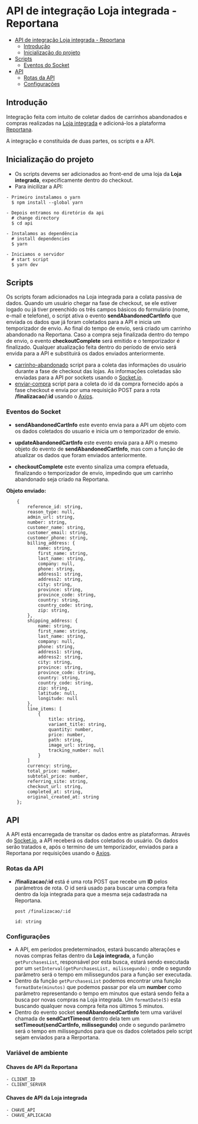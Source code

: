 # API de integração Loja integrada - Reportana #

- [API de integração Loja integrada - Reportana](#API-de-integração-Loja-integrada---Reportana)
  - [Introdução](#Introdução)
  - [Inicialização do projeto](#Inicialização-do-projeto)
- [Scripts](#Scripts)
  - [Eventos do Socket](#Eventos-do-Socket)
- [API](#API)
  - [Rotas da API](#Rotas-da-API)
  - [Configurações](#Configurações)


## Introdução ##

Integração feita com intuito de coletar dados de carrinhos abandonados e compras realizadas na [Loja integrada](https://lojaintegrada.com.br/) e adicioná-los a plataforma [Reportana](https://reportana.com/).

A integração e constituída de duas partes, os scripts e a API.

## Inicialização do projeto ##

- Os scripts devems ser adicionados ao front-end de uma loja da **Loja integrada**, expecificamente dentro do checkout.
- Para inicilizar a API:

```
- Primeiro instalamos o yarn
  $ npm install --global yarn

- Depois entramos no diretório da api
  # change directory
  $ cd api

- Instalamos as dependência
  # install dependencies
  $ yarn

- Iniciamos o servidor
  # start script
  $ yarn dev
```

## Scripts ##

Os scripts foram adicionados na Loja integrada para a colata passiva de dados. Quando um usuário chegar na fase de checkout, se ele estiver logado ou já tiver preenchido os três campos básicos do formulário (nome, e-mail e telefone), o script ativa o evento **sendAbandonedCartInfo** que enviada os dados que já foram coletados para a API e inicia um temporizador de envio. Ao final do tempo de envio, será criado um carrinho abandonado na Reportana. Caso a compra seja finalizada dentro do tempo de envio, o evento **checkoutComplete** será emitido e o temporizador é finalizado.
Qualquer atualização feita dentro do período de envio será envida para a API e substituirá os dados enviados anteriormente.

- [carrinho-abandonado](https://github.com/Turbo-Partners/carrinho-abandonado-loja-integrada/blob/main/script/carrinho-abandonado.js) script para a coleta das informações do usuário durante a fase de checkout das lojas. As informações coletadas são enviadas para a API por sockets usando o [Socket.io](https://socket.io/).
- [enviar-compra](https://github.com/Turbo-Partners/carrinho-abandonado-loja-integrada/blob/main/script/enviar-compra.js) script para a coleta do id da compra fornecido após a fase checkout e envia por uma requisição POST para a rota **/finalizacao/:id** usando o [Axios](https://axios-http.com/docs/intro).

### Eventos do Socket ###

- **sendAbandonedCartInfo** este evento envia para a API um objeto com os dados coletados do usuario e inicia um o temporizador de envio.

- **updateAbandonedCartInfo** este evento envia para a API o mesmo objeto do evento de **sendAbandonedCartInfo**, mas com a função de atualizar os dados que foram enviados anteriormente.

- **checkoutComplete** este evento sinaliza uma compra efetuada, finalizando o temporizador de envio, impedindo que um carrinho abandonado seja criado na Reportana. 

**Objeto enviado:**
```  
    {
        reference_id: string,
        reason_type: null,
        admin_url: string,
        number: string,
        customer_name: string,
        customer_email: string,
        customer_phone: string,
        billing_address: {
            name: string,
            first_name: string,
            last_name: string,
            company: null,
            phone: string,
            address1: string,
            address2: string,
            city: string,
            province: string,
            province_code: string,
            country: string,
            country_code: string,
            zip: string,
        },
        shipping_address: {
            name: string,
            first_name: string,
            last_name: string,
            company: null,
            phone: string,
            address1: string,
            address2: string,
            city: string,
            province: string,
            province_code: string,
            country: string,
            country_code: string,
            zip: string,
            latitude: null,
            longitude: null
        },
        line_items: [
            {
                title: string,
                variant_title: string,
                quantity: number,
                price: number,
                path: string,
                image_url: string, 
                tracking_number: null
            }
        ]   
        currency: string,
        total_price: number,
        subtotal_price: number,
        referring_site: string,
        checkout_url: string,
        completed_at: string,
        original_created_at: string
    };
```

## API ##

A API está encarregada de transitar os dados entre as plataformas. Através do [Socket.io](https://socket.io/), a API receberá os dados coletados do usuário. Os dados serão tratados e, após o termino de um temporizador, enviados para a Reportana por requisições usando o [Axios](https://axios-http.com/docs/intro).

### Rotas da API ###

- **/finalizacao/:id** está é uma rota POST que recebe um **ID** pelos parâmetros de rota. O id será usado para buscar uma compra feita dentro da loja integrada para que a mesma seja cadastrada na Reportana.

  ```
  post /finalizacao/:id
  
  id: string
  ```
  
### Configurações ###
  
  - A API, em períodos predeterminados, estará buscando alterações e novas compras feitas dentro da **Loja integrada**, a função ``getPurchasesList``, responsável por esta busca, estará sendo executada por um ``setInterval(getPurchasesList, milissegundo);`` onde o segundo parâmetro será o tempo em milissegundos para a função ser executada.
  - Dentro da função ``getPurchasesList`` podemos encontrar uma função ``formatDate(minutos)`` que podemos passar por ela um **number** como parâmetro representando o tempo em minutos que estará sendo feita a busca por novas compras na Loja integrada. Um ``formatDate(5)`` esta buscando qualquer nova compra feita nos últimos 5 minutos.
  - Dentro do evento socket **sendAbandonedCartInfo** tem uma variável chamada de **sendCartTimeout** dentro dela tem um **setTimeout(sendCartInfo, milissegundo)** onde o segundo parâmetro será o tempo em milissegundos para que os dados coletados pelo script sejam enviados para a Rerportana.
  
### Variável de ambiente ###

  #### Chaves de API da **Reportana** ####
  
    - CLIENT_ID
    - CLIENT_SERVER

  #### Chaves de API da **Loja integrada** ####
  
    - CHAVE_API
    - CHAVE_APLICACAO
